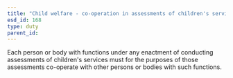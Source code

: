 ```yaml
---
title: "Child welfare - co-operation in assessments of children's services"
esd_id: 168
type: duty
parent_id:  
---
```


Each person or body with functions under any enactment of conducting assessments of children's services must for the purposes of those assessments co-operate with other persons or bodies with such functions.

